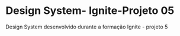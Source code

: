 # Design System- Ignite-Projeto 05
 Design System desenvolvido durante a formação Ignite - projeto 5
